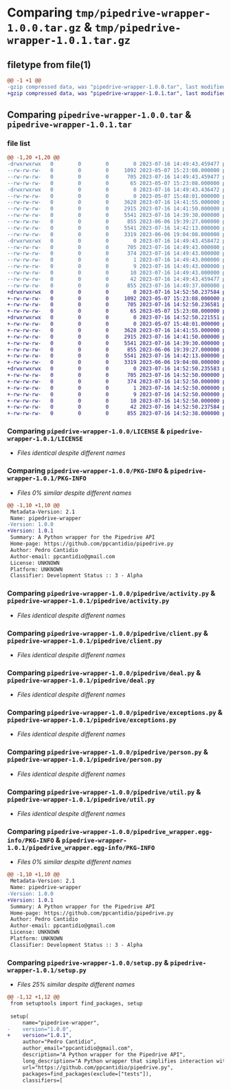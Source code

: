 # Comparing `tmp/pipedrive-wrapper-1.0.0.tar.gz` & `tmp/pipedrive-wrapper-1.0.1.tar.gz`

## filetype from file(1)

```diff
@@ -1 +1 @@
-gzip compressed data, was "pipedrive-wrapper-1.0.0.tar", last modified: Sun Jul 16 14:49:43 2023, max compression
+gzip compressed data, was "pipedrive-wrapper-1.0.1.tar", last modified: Sun Jul 16 14:52:50 2023, max compression
```

## Comparing `pipedrive-wrapper-1.0.0.tar` & `pipedrive-wrapper-1.0.1.tar`

### file list

```diff
@@ -1,20 +1,20 @@
-drwxrwxrwx   0        0        0        0 2023-07-16 14:49:43.459477 pipedrive-wrapper-1.0.0/
--rw-rw-rw-   0        0        0     1092 2023-05-07 15:23:08.000000 pipedrive-wrapper-1.0.0/LICENSE
--rw-rw-rw-   0        0        0      705 2023-07-16 14:49:43.459477 pipedrive-wrapper-1.0.0/PKG-INFO
--rw-rw-rw-   0        0        0       65 2023-05-07 15:23:08.000000 pipedrive-wrapper-1.0.0/README.md
-drwxrwxrwx   0        0        0        0 2023-07-16 14:49:43.436472 pipedrive-wrapper-1.0.0/pipedrive/
--rw-rw-rw-   0        0        0        0 2023-05-07 15:48:01.000000 pipedrive-wrapper-1.0.0/pipedrive/__init__.py
--rw-rw-rw-   0        0        0     3628 2023-07-16 14:41:55.000000 pipedrive-wrapper-1.0.0/pipedrive/activity.py
--rw-rw-rw-   0        0        0     2915 2023-07-16 14:41:50.000000 pipedrive-wrapper-1.0.0/pipedrive/client.py
--rw-rw-rw-   0        0        0     5541 2023-07-16 14:39:30.000000 pipedrive-wrapper-1.0.0/pipedrive/deal.py
--rw-rw-rw-   0        0        0      855 2023-06-06 19:39:27.000000 pipedrive-wrapper-1.0.0/pipedrive/exceptions.py
--rw-rw-rw-   0        0        0     5541 2023-07-16 14:42:13.000000 pipedrive-wrapper-1.0.0/pipedrive/person.py
--rw-rw-rw-   0        0        0     3319 2023-06-06 19:04:08.000000 pipedrive-wrapper-1.0.0/pipedrive/util.py
-drwxrwxrwx   0        0        0        0 2023-07-16 14:49:43.458472 pipedrive-wrapper-1.0.0/pipedrive_wrapper.egg-info/
--rw-rw-rw-   0        0        0      705 2023-07-16 14:49:43.000000 pipedrive-wrapper-1.0.0/pipedrive_wrapper.egg-info/PKG-INFO
--rw-rw-rw-   0        0        0      374 2023-07-16 14:49:43.000000 pipedrive-wrapper-1.0.0/pipedrive_wrapper.egg-info/SOURCES.txt
--rw-rw-rw-   0        0        0        1 2023-07-16 14:49:43.000000 pipedrive-wrapper-1.0.0/pipedrive_wrapper.egg-info/dependency_links.txt
--rw-rw-rw-   0        0        0        9 2023-07-16 14:49:43.000000 pipedrive-wrapper-1.0.0/pipedrive_wrapper.egg-info/requires.txt
--rw-rw-rw-   0        0        0       10 2023-07-16 14:49:43.000000 pipedrive-wrapper-1.0.0/pipedrive_wrapper.egg-info/top_level.txt
--rw-rw-rw-   0        0        0       42 2023-07-16 14:49:43.459477 pipedrive-wrapper-1.0.0/setup.cfg
--rw-rw-rw-   0        0        0      855 2023-07-16 14:49:37.000000 pipedrive-wrapper-1.0.0/setup.py
+drwxrwxrwx   0        0        0        0 2023-07-16 14:52:50.237584 pipedrive-wrapper-1.0.1/
+-rw-rw-rw-   0        0        0     1092 2023-05-07 15:23:08.000000 pipedrive-wrapper-1.0.1/LICENSE
+-rw-rw-rw-   0        0        0      705 2023-07-16 14:52:50.236581 pipedrive-wrapper-1.0.1/PKG-INFO
+-rw-rw-rw-   0        0        0       65 2023-05-07 15:23:08.000000 pipedrive-wrapper-1.0.1/README.md
+drwxrwxrwx   0        0        0        0 2023-07-16 14:52:50.221551 pipedrive-wrapper-1.0.1/pipedrive/
+-rw-rw-rw-   0        0        0        0 2023-05-07 15:48:01.000000 pipedrive-wrapper-1.0.1/pipedrive/__init__.py
+-rw-rw-rw-   0        0        0     3628 2023-07-16 14:41:55.000000 pipedrive-wrapper-1.0.1/pipedrive/activity.py
+-rw-rw-rw-   0        0        0     2915 2023-07-16 14:41:50.000000 pipedrive-wrapper-1.0.1/pipedrive/client.py
+-rw-rw-rw-   0        0        0     5541 2023-07-16 14:39:30.000000 pipedrive-wrapper-1.0.1/pipedrive/deal.py
+-rw-rw-rw-   0        0        0      855 2023-06-06 19:39:27.000000 pipedrive-wrapper-1.0.1/pipedrive/exceptions.py
+-rw-rw-rw-   0        0        0     5541 2023-07-16 14:42:13.000000 pipedrive-wrapper-1.0.1/pipedrive/person.py
+-rw-rw-rw-   0        0        0     3319 2023-06-06 19:04:08.000000 pipedrive-wrapper-1.0.1/pipedrive/util.py
+drwxrwxrwx   0        0        0        0 2023-07-16 14:52:50.235583 pipedrive-wrapper-1.0.1/pipedrive_wrapper.egg-info/
+-rw-rw-rw-   0        0        0      705 2023-07-16 14:52:50.000000 pipedrive-wrapper-1.0.1/pipedrive_wrapper.egg-info/PKG-INFO
+-rw-rw-rw-   0        0        0      374 2023-07-16 14:52:50.000000 pipedrive-wrapper-1.0.1/pipedrive_wrapper.egg-info/SOURCES.txt
+-rw-rw-rw-   0        0        0        1 2023-07-16 14:52:50.000000 pipedrive-wrapper-1.0.1/pipedrive_wrapper.egg-info/dependency_links.txt
+-rw-rw-rw-   0        0        0        9 2023-07-16 14:52:50.000000 pipedrive-wrapper-1.0.1/pipedrive_wrapper.egg-info/requires.txt
+-rw-rw-rw-   0        0        0       10 2023-07-16 14:52:50.000000 pipedrive-wrapper-1.0.1/pipedrive_wrapper.egg-info/top_level.txt
+-rw-rw-rw-   0        0        0       42 2023-07-16 14:52:50.237584 pipedrive-wrapper-1.0.1/setup.cfg
+-rw-rw-rw-   0        0        0      855 2023-07-16 14:52:38.000000 pipedrive-wrapper-1.0.1/setup.py
```

### Comparing `pipedrive-wrapper-1.0.0/LICENSE` & `pipedrive-wrapper-1.0.1/LICENSE`

 * *Files identical despite different names*

### Comparing `pipedrive-wrapper-1.0.0/PKG-INFO` & `pipedrive-wrapper-1.0.1/PKG-INFO`

 * *Files 0% similar despite different names*

```diff
@@ -1,10 +1,10 @@
 Metadata-Version: 2.1
 Name: pipedrive-wrapper
-Version: 1.0.0
+Version: 1.0.1
 Summary: A Python wrapper for the Pipedrive API
 Home-page: https://github.com/ppcantidio/pipedrive.py
 Author: Pedro Cantidio
 Author-email: ppcantidio@gmail.com
 License: UNKNOWN
 Platform: UNKNOWN
 Classifier: Development Status :: 3 - Alpha
```

### Comparing `pipedrive-wrapper-1.0.0/pipedrive/activity.py` & `pipedrive-wrapper-1.0.1/pipedrive/activity.py`

 * *Files identical despite different names*

### Comparing `pipedrive-wrapper-1.0.0/pipedrive/client.py` & `pipedrive-wrapper-1.0.1/pipedrive/client.py`

 * *Files identical despite different names*

### Comparing `pipedrive-wrapper-1.0.0/pipedrive/deal.py` & `pipedrive-wrapper-1.0.1/pipedrive/deal.py`

 * *Files identical despite different names*

### Comparing `pipedrive-wrapper-1.0.0/pipedrive/exceptions.py` & `pipedrive-wrapper-1.0.1/pipedrive/exceptions.py`

 * *Files identical despite different names*

### Comparing `pipedrive-wrapper-1.0.0/pipedrive/person.py` & `pipedrive-wrapper-1.0.1/pipedrive/person.py`

 * *Files identical despite different names*

### Comparing `pipedrive-wrapper-1.0.0/pipedrive/util.py` & `pipedrive-wrapper-1.0.1/pipedrive/util.py`

 * *Files identical despite different names*

### Comparing `pipedrive-wrapper-1.0.0/pipedrive_wrapper.egg-info/PKG-INFO` & `pipedrive-wrapper-1.0.1/pipedrive_wrapper.egg-info/PKG-INFO`

 * *Files 0% similar despite different names*

```diff
@@ -1,10 +1,10 @@
 Metadata-Version: 2.1
 Name: pipedrive-wrapper
-Version: 1.0.0
+Version: 1.0.1
 Summary: A Python wrapper for the Pipedrive API
 Home-page: https://github.com/ppcantidio/pipedrive.py
 Author: Pedro Cantidio
 Author-email: ppcantidio@gmail.com
 License: UNKNOWN
 Platform: UNKNOWN
 Classifier: Development Status :: 3 - Alpha
```

### Comparing `pipedrive-wrapper-1.0.0/setup.py` & `pipedrive-wrapper-1.0.1/setup.py`

 * *Files 25% similar despite different names*

```diff
@@ -1,12 +1,12 @@
 from setuptools import find_packages, setup
 
 setup(
     name="pipedrive-wrapper",
-    version="1.0.0",
+    version="1.0.1",
     author="Pedro Cantidio",
     author_email="ppcantidio@gmail.com",
     description="A Python wrapper for the Pipedrive API",
     long_description="A Python wrapper that simplifies interaction with the Pipedrive API",
     url="https://github.com/ppcantidio/pipedrive.py",
     packages=find_packages(exclude=["tests"]),
     classifiers=[
```

